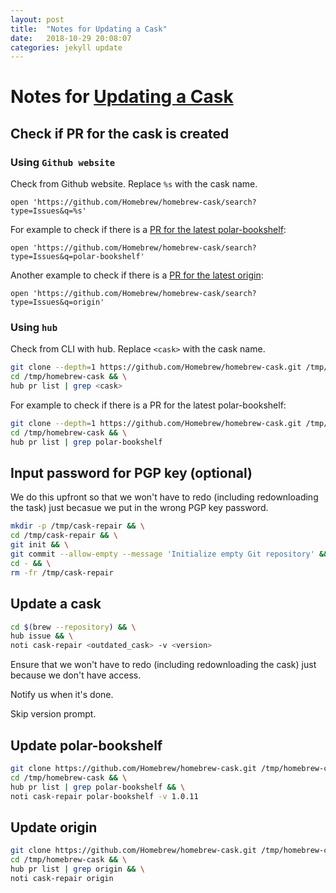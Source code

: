 ```yaml
---
layout: post
title:  "Notes for Updating a Cask"
date:   2018-10-29 20:08:07
categories: jekyll update
---
```


# Notes for [Updating a Cask][1]

## Check if PR for the cask is created

### Using `Github website`

Check from Github website. Replace `%s` with the cask name.

```
open 'https://github.com/Homebrew/homebrew-cask/search?type=Issues&q=%s'
```

For example to check if there is a [PR for the latest polar-bookshelf][2]:

```
open 'https://github.com/Homebrew/homebrew-cask/search?type=Issues&q=polar-bookshelf'
```

Another example to check if there is a [PR for the latest origin][3]:

```
open 'https://github.com/Homebrew/homebrew-cask/search?type=Issues&q=origin'
```

### Using `hub`

Check from CLI with hub. Replace `<cask>` with the cask name.

```sh
git clone --depth=1 https://github.com/Homebrew/homebrew-cask.git /tmp/homebrew-cask && \
cd /tmp/homebrew-cask && \
hub pr list | grep <cask>
```

For example to check if there is a PR for the latest polar-bookshelf:

```sh
git clone --depth=1 https://github.com/Homebrew/homebrew-cask.git /tmp/homebrew-cask && \
cd /tmp/homebrew-cask && \
hub pr list | grep polar-bookshelf
```

## Input password for PGP key (optional)

We do this upfront so that we won't have to redo (including redownloading the
task) just becasue we put in the wrong PGP key password.

```sh
mkdir -p /tmp/cask-repair && \
cd /tmp/cask-repair && \
git init && \
git commit --allow-empty --message 'Initialize empty Git repository' && \
cd - && \
rm -fr /tmp/cask-repair
```

## Update a cask

```sh
cd $(brew --repository) && \
hub issue && \
noti cask-repair <outdated_cask> -v <version>
```

Ensure that we won't have to redo (including redownloading the cask) just
because we don't have access.

Notify us when it's done.

Skip version prompt.

## Update polar-bookshelf

```sh
git clone https://github.com/Homebrew/homebrew-cask.git /tmp/homebrew-cask && \
cd /tmp/homebrew-cask && \
hub pr list | grep polar-bookshelf && \
noti cask-repair polar-bookshelf -v 1.0.11
```

## Update origin

```sh
git clone https://github.com/Homebrew/homebrew-cask.git /tmp/homebrew-cask && \
cd /tmp/homebrew-cask && \
hub pr list | grep origin && \
noti cask-repair origin
```

[1]: https://github.com/Homebrew/homebrew-cask/blob/master/CONTRIBUTING.md#updating-a-cask "homebrew-cask/CONTRIBUTING.md at master · Homebrew/homebrew-cask · GitHub"
[2]: https://github.com/Homebrew/homebrew-cask/search?type=Issues&q=polar-bookshelf "Search · polar-bookshelf"
[3]: https://github.com/Homebrew/homebrew-cask/search?type=Issues&q=origin "Search · origin"
